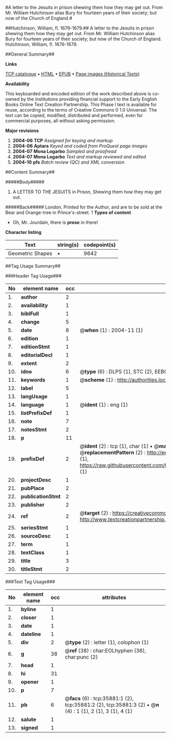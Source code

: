 #A letter to the Jesuits in prison shewing them how they may get out. From Mr. William Hutchinson alias Bury for fourteen years of their society; but now of the Church of England.#

##Hutchinson, William, fl. 1676-1679.##
A letter to the Jesuits in prison shewing them how they may get out. From Mr. William Hutchinson alias Bury for fourteen years of their society; but now of the Church of England.
Hutchinson, William, fl. 1676-1679.

##General Summary##

**Links**

[TCP catalogue](http://www.ota.ox.ac.uk/tcp/)  • 
[HTML](http://tei.it.ox.ac.uk/tcp/Texts-HTML/free/A45/A45249.html)  • 
[EPUB](http://tei.it.ox.ac.uk/tcp/Texts-EPUB/free/A45/A45249.epub) • 
[Page images (Historical Texts)](https://data.historicaltexts.jisc.ac.uk/view?pubId=eebo-99831418e&pageId=eebo-99831418e-35881-1)

**Availability**

This keyboarded and encoded edition of the
	       work described above is co-owned by the institutions
	       providing financial support to the Early English Books
	       Online Text Creation Partnership. This Phase I text is
	       available for reuse, according to the terms of Creative
	       Commons 0 1.0 Universal. The text can be copied,
	       modified, distributed and performed, even for
	       commercial purposes, all without asking permission.

**Major revisions**

1. __2004-06__ __TCP__ *Assigned for keying and markup*
1. __2004-06__ __Aptara__ *Keyed and coded from ProQuest page images*
1. __2004-07__ __Mona Logarbo__ *Sampled and proofread*
1. __2004-07__ __Mona Logarbo__ *Text and markup reviewed and edited*
1. __2004-10__ __pfs__ *Batch review (QC) and XML conversion*

##Content Summary##

#####Body#####

1. A
LETTER
TO THE
JESUITS in Prison,
Shewing them how they may get out.

#####Back#####
London, Printed for the Author, and are to be sold at the Bear and
Orange-tree in Prince's-street. 1
**Types of content**

  * Oh, Mr. Jourdain, there is **prose** in there!

**Character listing**


|Text|string(s)|codepoint(s)|
|---|---|---|
|Geometric Shapes|▪|9642|

##Tag Usage Summary##

###Header Tag Usage###

|No|element name|occ|attributes|
|---|---|---|---|
|1.|__author__|2||
|2.|__availability__|1||
|3.|__biblFull__|1||
|4.|__change__|5||
|5.|__date__|8| @__when__ (1) : 2004-11 (1)|
|6.|__edition__|1||
|7.|__editionStmt__|1||
|8.|__editorialDecl__|1||
|9.|__extent__|2||
|10.|__idno__|6| @__type__ (6) : DLPS (1), STC (2), EEBO-CITATION (1), PROQUEST (1), VID (1)|
|11.|__keywords__|1| @__scheme__ (1) : http://authorities.loc.gov/ (1)|
|12.|__label__|5||
|13.|__langUsage__|1||
|14.|__language__|1| @__ident__ (1) : eng (1)|
|15.|__listPrefixDef__|1||
|16.|__note__|7||
|17.|__notesStmt__|2||
|18.|__p__|11||
|19.|__prefixDef__|2| @__ident__ (2) : tcp (1), char (1)  •  @__matchPattern__ (2) : ([0-9\-]+):([0-9IVX]+) (1), (.+) (1)  •  @__replacementPattern__ (2) : http://eebo.chadwyck.com/downloadtiff?vid=$1&page=$2 (1), https://raw.githubusercontent.com/textcreationpartnership/Texts/master/tcpchars.xml#$1 (1)|
|20.|__projectDesc__|1||
|21.|__pubPlace__|2||
|22.|__publicationStmt__|2||
|23.|__publisher__|2||
|24.|__ref__|2| @__target__ (2) : https://creativecommons.org/publicdomain/zero/1.0/ (1), http://www.textcreationpartnership.org/docs/. (1)|
|25.|__seriesStmt__|1||
|26.|__sourceDesc__|1||
|27.|__term__|1||
|28.|__textClass__|1||
|29.|__title__|3||
|30.|__titleStmt__|2||


###Text Tag Usage###

|No|element name|occ|attributes|
|---|---|---|---|
|1.|__byline__|1||
|2.|__closer__|1||
|3.|__date__|1||
|4.|__dateline__|1||
|5.|__div__|2| @__type__ (2) : letter (1), colophon (1)|
|6.|__g__|38| @__ref__ (38) : char:EOLhyphen (36), char:punc (2)|
|7.|__head__|1||
|8.|__hi__|31||
|9.|__opener__|1||
|10.|__p__|7||
|11.|__pb__|6| @__facs__ (6) : tcp:35881:1 (2), tcp:35881:2 (2), tcp:35881:3 (2)  •  @__n__ (4) : 1 (1), 2 (1), 3 (1), 4 (1)|
|12.|__salute__|1||
|13.|__signed__|1||
